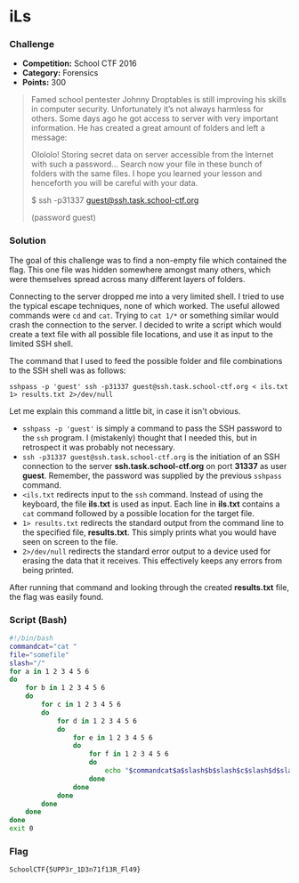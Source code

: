 # iLs

### Challenge
- **Competition:** School CTF 2016
- **Category:** Forensics
- **Points:** 300

> Famed school pentester Johnny Droptables is still improving his skills in computer security. Unfortunately it’s not always harmless for others. Some days ago he got access to server with very important information. He has created a great amount of folders and left a message:
> 
> Olololo! Storing secret data on server accessible from the Internet with such a password… Search now your file in these bunch of folders with the same files. I hope you learned your lesson and henceforth you will be careful with your data.
>
> $ ssh -p31337 guest@ssh.task.school-ctf.org
>
> (password guest)

### Solution

The goal of this challenge was to find a non-empty file which contained the flag.  This one file was hidden somewhere amongst many others, which were themselves spread across many different layers of folders.

Connecting to the server dropped me into a very limited shell.  I tried to use the typical escape techniques, none of which worked.  The useful allowed commands were `cd` and `cat`.  Trying to `cat 1/*` or something similar would crash the connection to the server.  I decided to write a script which would create a text file with all possible file locations, and use it as input to the limited SSH shell.

The command that I used to feed the possible folder and file combinations to the SSH shell was as follows:

`sshpass -p 'guest' ssh -p31337 guest@ssh.task.school-ctf.org < ils.txt 1> results.txt 2>/dev/null`

Let me explain this command a little bit, in case it isn't obvious.

- `sshpass -p 'guest'` is simply a command to pass the SSH password to the `ssh` program.  I (mistakenly) thought that I needed this, but in retrospect it was probably not necessary.
- `ssh -p31337 guest@ssh.task.school-ctf.org` is the initiation of an SSH connection to the server __ssh.task.school-ctf.org__ on port __31337__ as user __guest__.  Remember, the password was supplied by the previous `sshpass` command.
- `<ils.txt` redirects input to the `ssh` command.  Instead of using the keyboard, the file __ils.txt__ is used as input.  Each line in __ils.txt__ contains a `cat` command followed by a possible location for the target file.
- `1> results.txt` redirects the standard output from the command line to the specified file, __results.txt__.  This simply prints what you would have seen on screen to the file.
- `2>/dev/null` redirects the standard error output to a device used for erasing the data that it receives.  This effectively keeps any errors from being printed. 

After running that command and looking through the created __results.txt__ file, the flag was easily found.


### Script (Bash)

```bash
#!/bin/bash
commandcat="cat "
file="somefile"
slash="/"
for a in 1 2 3 4 5 6
do
	for b in 1 2 3 4 5 6
	do
		for c in 1 2 3 4 5 6
		do
			for d in 1 2 3 4 5 6
			do
				for e in 1 2 3 4 5 6
				do
					for f in 1 2 3 4 5 6
					do
						echo "$commandcat$a$slash$b$slash$c$slash$d$slash$e$slash$f$slash$file" >> ils.txt
					done
				done
			done
		done
	done
done
exit 0
```

### Flag

`SchoolCTF{5UPP3r_1D3n71f13R_Fl49}`